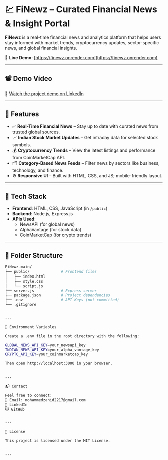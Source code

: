 # 💹 FiNewz – Curated Financial News & Insight Portal

**FiNewz** is a real-time financial news and analytics platform that helps users stay informed with market trends, cryptocurrency updates, sector-specific news, and global financial insights.

🔗 **Live Demo**: [https://finewz.onrender.com](https://finewz.onrender.com)

---

## 📽 Demo Video

🎥 [Watch the project demo on LinkedIn](https://www.linkedin.com/posts/mohammad-zahid-88970b298_finewz-financetech-financialnews-activity-7308326451013947392-oZVv?utm_source=share&utm_medium=member_android&rcm=ACoAAEgCIykB62baPuAKowNSqke6nmxc3dVAiVg)

---

## 🚀 Features

- ✅ **Real-Time Financial News** – Stay up to date with curated news from trusted global sources.
- 📈 **Indian Stock Market Updates** – Get intraday data for selected stock symbols.
- 💰 **Cryptocurrency Trends** – View the latest listings and performance from CoinMarketCap API.
- 🗂️ **Category-Based News Feeds** – Filter news by sectors like business, technology, and finance.
- ⚙️ **Responsive UI** – Built with HTML, CSS, and JS; mobile-friendly layout.

---

## 🧠 Tech Stack

- **Frontend**: HTML, CSS, JavaScript (in `/public`)
- **Backend**: Node.js, Express.js
- **APIs Used**:
  - NewsAPI (for global news)
  - AlphaVantage (for stock data)
  - CoinMarketCap (for crypto trends)

---

## 📂 Folder Structure

```bash
FiNewz-main/
├── public/              # Frontend files
│   ├── index.html
│   ├── style.css
│   └── script.js
├── server.js            # Express server
├── package.json         # Project dependencies
├── .env                 # API Keys (not committed)
└── .gitignore


---

🔐 Environment Variables

Create a .env file in the root directory with the following:

GLOBAL_NEWS_API_KEY=your_newsapi_key
INDIAN_NEWS_API_KEY=your_alpha_vantage_key
CRYPTO_API_KEY=your_coinmarketcap_key

Then open http://localhost:3000 in your browser.


---

📬 Contact

Feel free to connect:
📧 Email: mohammedzahid2217@gmail.com
🔗 LinkedIn
🐱 GitHub


---

📄 License

This project is licensed under the MIT License.


---
